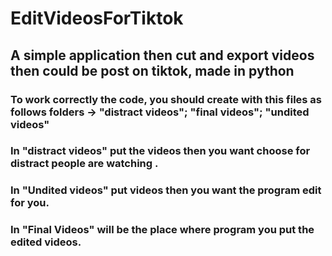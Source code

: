 # EditVideosForTiktok

## A simple application then cut and export videos then could be post on tiktok, made in python

### To work correctly the code, you should create with this files as follows folders -> "distract videos"; "final videos"; "undited videos"

### In "distract videos" put the videos then you want choose for distract people are watching .
### In "Undited videos" put videos then you want the program edit for you.
### In "Final Videos" will be the place where program you put the edited videos.
